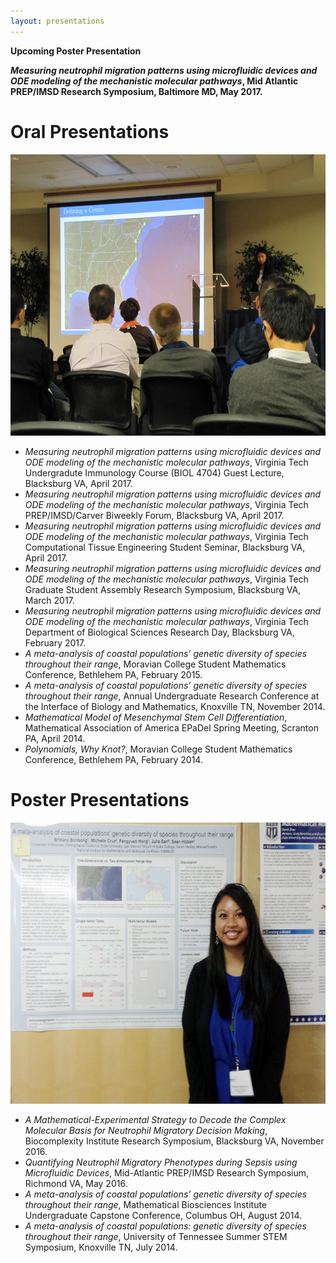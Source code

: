 ```yaml
---
layout: presentations
---
```


**Upcoming Poster Presentation**

***Measuring neutrophil migration patterns using microfluidic devices and ODE modeling of the mechanistic molecular pathways*, Mid Atlantic PREP/IMSD Research Symposium, Baltimore MD, May 2017.**

# Oral Presentations
<center><img src="/assets/img/NIMBioS-Presentation.jpg" width="600" height="450"></center>

- *Measuring neutrophil migration patterns using microfluidic devices and ODE modeling of the mechanistic molecular pathways*, Virginia Tech Undergradute Immunology Course (BIOL 4704) Guest Lecture, Blacksburg VA, April 2017.
- *Measuring neutrophil migration patterns using microfluidic devices and ODE modeling of the mechanistic molecular pathways*, Virginia Tech PREP/IMSD/Carver Biweekly Forum, Blacksburg VA, April 2017.
- *Measuring neutrophil migration patterns using microfluidic devices and ODE modeling of the mechanistic molecular pathways*, Virginia Tech Computational Tissue Engineering Student Seminar, Blacksburg VA, April 2017.
- *Measuring neutrophil migration patterns using microfluidic devices and ODE modeling of the mechanistic molecular pathways*, Virginia Tech Graduate Student Assembly Research Symposium, Blacksburg VA, March 2017.
- *Measuring neutrophil migration patterns using microfluidic devices and ODE modeling of the mechanistic molecular pathways*, Virginia Tech Department of Biological Sciences Research Day, Blacksburg VA, February 2017.
- *A meta-analysis of coastal populations’ genetic diversity of species throughout their range*, Moravian College Student Mathematics Conference, Bethlehem PA, February 2015.
- *A meta-analysis of coastal populations’ genetic diversity of species throughout their range*, Annual Undergraduate Research Conference at the Interface of Biology and Mathematics, Knoxville TN, November 2014.
- *Mathematical Model of Mesenchymal Stem Cell Differentiation*, Mathematical Association of America EPaDel Spring Meeting, Scranton PA, April 2014.
- *Polynomials, Why Knot?*, Moravian College Student Mathematics Conference, Bethlehem PA, February 2014.


# Poster Presentations
<center><img src="/assets/img/BORIBONG_MBI-Presentation.png" width="600" height="450"></center>

- *A Mathematical-Experimental Strategy to Decode the Complex Molecular Basis for Neutrophil Migratory Decision Making*, Biocomplexity Institute Research Symposium, Blacksburg VA, November 2016.
- *Quantifying Neutrophil Migratory Phenotypes during Sepsis using Microfluidic Devices*, Mid-Atlantic PREP/IMSD Research Symposium, Richmond VA, May 2016.
- *A meta-analysis of coastal populations’ genetic diversity of species throughout their range*, Mathematical Biosciences Institute Undergraduate Capstone Conference, Columbus OH, August 2014. 
- *A meta-analysis of coastal populations: genetic diversity of species throughout their range*, University of Tennessee Summer STEM Symposium, Knoxville TN, July 2014.
